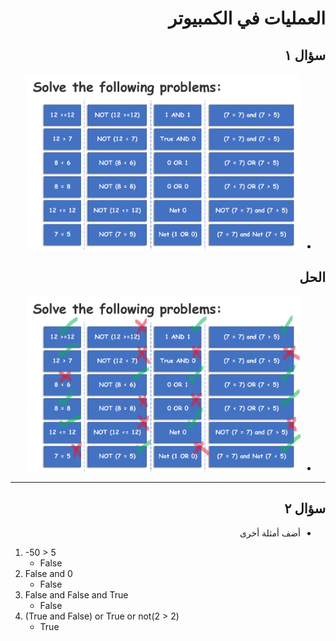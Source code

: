 <div dir="rtl">

# العمليات في الكمبيوتر

## سؤال ١

- ![Homework](/resources/_15_operators_in_compter/questions/FirstQuestions.png)

## الحل

- ![Homework Answer](/resources/_15_operators_in_compter/answers/FirstAnswers.png)

---

## سؤال ٢

- أضف أمثلة أخرى

</div>

1. -50 > 5
    - False
2. False and 0
    - False
3. False and False and True
    - False
4. (True and False) or True or not(2 > 2)
    - True